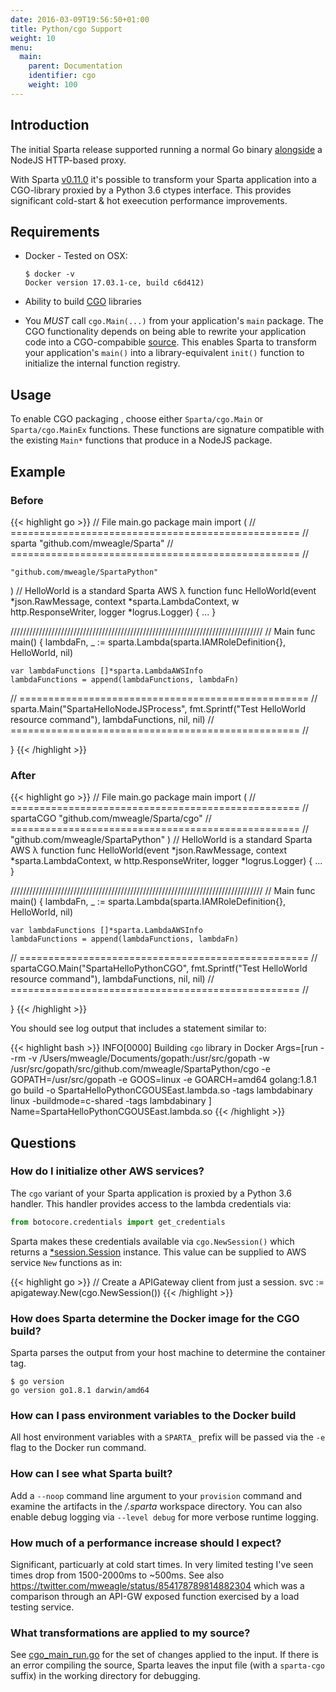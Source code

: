 ```yaml
---
date: 2016-03-09T19:56:50+01:00
title: Python/cgo Support
weight: 10
menu:
  main:
    parent: Documentation
    identifier: cgo
    weight: 100
---
```


## Introduction

The initial Sparta release supported running a normal Go binary [alongside](https://aws.amazon.com/blogs/compute/running-executables-in-aws-lambda/) a NodeJS HTTP-based proxy.

With Sparta [v0.11.0](https://github.com/mweagle/Sparta/blob/master/CHANGES.md#v0110) it's possible to transform your Sparta application into a CGO-library proxied by a Python 3.6 ctypes interface. This provides significant cold-start & hot exeecution performance improvements.

## Requirements

- Docker - Tested on OSX:

  ```
  $ docker -v
  Docker version 17.03.1-ce, build c6d412)
  ```
- Ability to build [CGO](https://blog.golang.org/c-go-cgo) libraries
- You *MUST* call `cgo.Main(...)` from your application's `main` package. The CGO functionality depends on being able to rewrite your application code into a CGO-compabible [source](https://golang.org/cmd/cgo/).  This enables Sparta to transform your application's `main()` into a library-equivalent `init()` function to initialize the internal function registry.

## Usage

To enable CGO packaging , choose either `Sparta/cgo.Main` or `Sparta/cgo.MainEx` functions. These functions are signature compatible with the existing `Main*` functions that produce in a NodeJS package.

## Example

### Before

{{< highlight go >}}
// File main.go
package main
import (
  // ================================================== //
	sparta "github.com/mweagle/Sparta"
  // ================================================== //

	"github.com/mweagle/SpartaPython"
)
// HelloWorld is a standard Sparta AWS λ function
func HelloWorld(event *json.RawMessage,
	context *sparta.LambdaContext,
	w http.ResponseWriter,
	logger *logrus.Logger) {
...
}

////////////////////////////////////////////////////////////////////////////////
// Main
func main() {
	lambdaFn, _ := sparta.Lambda(sparta.IAMRoleDefinition{},
		HelloWorld,
		nil)

	var lambdaFunctions []*sparta.LambdaAWSInfo
	lambdaFunctions = append(lambdaFunctions, lambdaFn)
  // ================================================== //
	sparta.Main("SpartaHelloNodeJSProcess",
		fmt.Sprintf("Test HelloWorld resource command"),
		lambdaFunctions,
		nil,
		nil)
  // ================================================== //

}
{{< /highlight >}}

### After

{{< highlight go >}}
// File main.go
package main
import (
  // ================================================== //
	spartaCGO "github.com/mweagle/Sparta/cgo"
  // ================================================== //
	"github.com/mweagle/SpartaPython"
)
// HelloWorld is a standard Sparta AWS λ function
func HelloWorld(event *json.RawMessage,
	context *sparta.LambdaContext,
	w http.ResponseWriter,
	logger *logrus.Logger) {
...
}

////////////////////////////////////////////////////////////////////////////////
// Main
func main() {
	lambdaFn, _ := sparta.Lambda(sparta.IAMRoleDefinition{},
		HelloWorld,
		nil)

	var lambdaFunctions []*sparta.LambdaAWSInfo
	lambdaFunctions = append(lambdaFunctions, lambdaFn)
  // ================================================== //
	spartaCGO.Main("SpartaHelloPythonCGO",
		fmt.Sprintf("Test HelloWorld resource command"),
		lambdaFunctions,
		nil,
		nil)
  // ================================================== //

}
{{< /highlight >}}


You should see log output that includes a statement similar to:

{{< highlight bash >}}
INFO[0000] Building `cgo` library in Docker              Args=[run --rm -v /Users/mweagle/Documents/gopath:/usr/src/gopath -w /usr/src/gopath/src/github.com/mweagle/SpartaPython/cgo -e GOPATH=/usr/src/gopath -e GOOS=linux -e GOARCH=amd64 golang:1.8.1 go build -o SpartaHelloPythonCGOUSEast.lambda.so -tags lambdabinary linux  -buildmode=c-shared -tags lambdabinary ] Name=SpartaHelloPythonCGOUSEast.lambda.so
{{< /highlight >}}

## Questions

### How do I initialize other AWS services?

The `cgo` variant of your Sparta application is proxied by a Python 3.6 handler. This handler provides access to the lambda credentials via:

```python
from botocore.credentials import get_credentials
```

Sparta makes these credentials available via `cgo.NewSession()` which returns a [*session.Session](http://docs.aws.amazon.com/sdk-for-go/api/aws/session/) instance. This value can be supplied to AWS service `New` functions as in:

{{< highlight go >}}
// Create a APIGateway client from just a session.
svc := apigateway.New(cgo.NewSession())
{{< /highlight >}}

### How does Sparta determine the Docker image for the CGO build?

Sparta parses the output from your host machine to determine the container tag.

```shell
$ go version
go version go1.8.1 darwin/amd64
```

### How can I pass environment variables to the Docker build

All host environment variables with a `SPARTA_` prefix will be passed via the `-e` flag to the Docker run command.

### How can I see what Sparta built?

Add a `--noop` command line argument to your `provision` command and examine the artifacts in the _/.sparta_ workspace directory. You can also enable debug logging via `--level debug` for more verbose runtime logging.

### How much of a performance increase should I expect?

Significant, particuarly at cold start times. In very limited testing I've seen times drop from 1500-2000ms to ~500ms.  See also https://twitter.com/mweagle/status/854178789814882304 which was a comparison through an API-GW exposed function exercised by a load testing service.

### What transformations are applied to my source?

See [cgo_main_run.go](https://github.com/mweagle/Sparta/blob/master/cgo/cgo_main_run.go#L44) for the set of changes applied to the input. If there is an error compiling the source, Sparta leaves the input file (with a `sparta-cgo` suffix) in the working directory for debugging.

